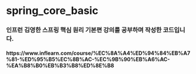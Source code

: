 # spring_core_basic
<h3> 인프런 김영한 스프링 핵심 원리 기본편 강의를 공부하며 작성한 코드입니다.</h3>
<h4> https://www.inflearn.com/course/%EC%8A%A4%ED%94%84%EB%A7%81-%ED%95%B5%EC%8B%AC-%EC%9B%90%EB%A6%AC-%EA%B8%B0%EB%B3%B8%ED%8E%B8 </h4>
